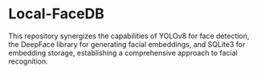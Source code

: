 # Local-FaceDB
This repository synergizes the capabilities of YOLOv8 for face detection, the DeepFace library for generating facial embeddings, and SQLite3 for embedding storage, establishing a comprehensive approach to facial recognition.
